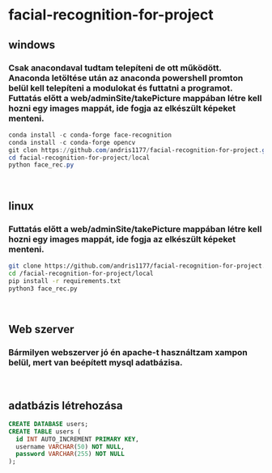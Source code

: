 # facial-recognition-for-project
## windows
### Csak anacondaval tudtam telepíteni de ott működött. Anaconda letöltése után az anaconda powershell promton belül kell telepíteni a modulokat és futtatni a programot. Futtatás előtt a web/adminSite/takePicture mappában létre kell hozni egy images mappát, ide fogja az elkészült képeket menteni.
``` powershell
conda install -c conda-forge face-recognition
conda install -c conda-forge opencv
git clon https://github.com/andris1177/facial-recognition-for-project.git
cd facial-recognition-for-project/local
python face_rec.py
```

<br>

## linux
### Futtatás előtt a web/adminSite/takePicture mappában létre kell hozni egy images mappát, ide fogja az elkészült képeket menteni.
``` bash
git clone https://github.com/andris1177/facial-recognition-for-project.git
cd /facial-recognition-for-project/local
pip install -r requirements.txt
python3 face_rec.py
```
<br>

## Web szerver
### Bármilyen webszerver jó én apache-t használtzam xampon belül, mert van beépített mysql adatbázisa.

<br>

## adatbázis létrehozása
``` sql
CREATE DATABASE users;
CREATE TABLE users (
  id INT AUTO_INCREMENT PRIMARY KEY,
  username VARCHAR(50) NOT NULL,
  password VARCHAR(255) NOT NULL
);
```